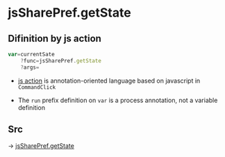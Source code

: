 # jsSharePref.getState

## Difinition by js action

```js.js
var=currentSate
	?func=jsSharePref.getState
	?args=

```

- [js action](#) is annotation-oriented language based on javascript in `CommandClick`

- The `run` prefix definition on `var` is a process annotation, not a variable definition

## Src

-> [jsSharePref.getState](https://github.com/puutaro/CommandClick/blob/master/app/src/main/java/com/puutaro/commandclick/fragment_lib/terminal_fragment/js_interface/system/JsSharePref.kt#L29)


